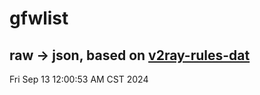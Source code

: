 # gfwlist
## raw -> json, based on [v2ray-rules-dat](https://github.com/Loyalsoldier/v2ray-rules-dat)
Fri Sep 13 12:00:53 AM CST 2024

